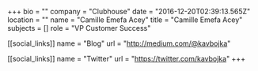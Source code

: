 +++
bio = ""
company = "Clubhouse"
date = "2016-12-20T02:39:13.565Z"
location = ""
name = "Camille Emefa Acey"
title = "Camille Emefa Acey"
subjects = []
role = "VP Customer Success"

[[social_links]]
  name = "Blog"
  url = "http://medium.com/@kavbojka"

[[social_links]]
  name = "Twitter"
  url = "https://twitter.com/kavbojka"
+++
